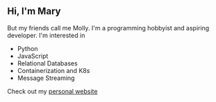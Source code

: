 ## Hi, I'm Mary
But my friends call me Molly. I'm a programming hobbyist and aspiring developer. I'm interested in
- Python
- JavaScript
- Relational Databases
- Containerization and K8s
- Message Streaming

Check out my [personal website](http://www.maryeleanorperry.com)
